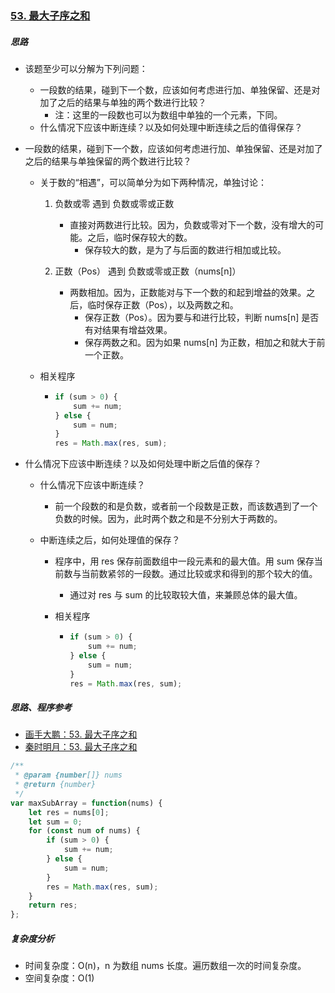 ### [53. 最大子序之和](https://leetcode-cn.com/problems/maximum-subarray/)

##### 思路

* 该题至少可以分解为下列问题：
  * 一段数的结果，碰到下一个数，应该如何考虑进行加、单独保留、还是对加了之后的结果与单独的两个数进行比较？
    * 注：这里的一段数也可以为数组中单独的一个元素，下同。
  * 什么情况下应该中断连续？以及如何处理中断连续之后的值得保存？



* 一段数的结果，碰到下一个数，应该如何考虑进行加、单独保留、还是对加了之后的结果与单独保留的两个数进行比较？

  * 关于数的“相遇”，可以简单分为如下两种情况，单独讨论：

    1. 负数或零  遇到  负数或零或正数
       * 直接对两数进行比较。因为，负数或零对下一个数，没有增大的可能。之后，临时保存较大的数。
         * 保存较大的数，是为了与后面的数进行相加或比较。

    2. 正数（Pos）  遇到  负数或零或正数（nums[n]）
       * 两数相加。因为，正数能对与下一个数的和起到增益的效果。之后，临时保存正数（Pos），以及两数之和。
         * 保存正数（Pos）。因为要与和进行比较，判断 nums[n] 是否有对结果有增益效果。
         * 保存两数之和。因为如果 nums[n] 为正数，相加之和就大于前一个正数。

  * 相关程序

    * ```javascript
      if (sum > 0) {
          sum += num;
      } else {
          sum = num;
      }
      res = Math.max(res, sum);
      ```



* 什么情况下应该中断连续？以及如何处理中断之后值的保存？

  * 什么情况下应该中断连续？
    
    * 前一个段数的和是负数，或者前一个段数是正数，而该数遇到了一个负数的时候。因为，此时两个数之和是不分别大于两数的。
    
  * 中断连续之后，如何处理值的保存？

    * 程序中，用 res 保存前面数组中一段元素和的最大值。用 sum 保存当前数与当前数紧邻的一段数。通过比较或求和得到的那个较大的值。

      * 通过对 res 与 sum 的比较取较大值，来兼顾总体的最大值。

    * 相关程序

      * ```javascript
        if (sum > 0) {
            sum += num;
        } else {
            sum = num;
        }
        res = Math.max(res, sum);
        ```



##### 思路、程序参考

* [画手大鹏：53. 最大子序之和](https://leetcode-cn.com/problems/maximum-subarray/solution/hua-jie-suan-fa-53-zui-da-zi-xu-he-by-guanpengchn/)
* [秦时明月：53. 最大子序之和](https://leetcode-cn.com/problems/maximum-subarray/solution/53-zui-da-zi-xu-he-by-alexer-660/)



```javascript
/**
 * @param {number[]} nums
 * @return {number}
 */
var maxSubArray = function(nums) {
    let res = nums[0];
    let sum = 0;
    for (const num of nums) {
        if (sum > 0) {
            sum += num;
        } else {
            sum = num;
        }
        res = Math.max(res, sum);
    }
    return res;
};
```



##### 复杂度分析

* 时间复杂度：O(n)，n 为数组 nums 长度。遍历数组一次的时间复杂度。
* 空间复杂度：O(1)